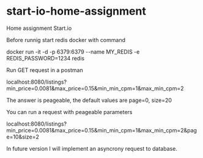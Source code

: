 # start-io-home-assignment
Home assignment Start.io 

Before runnig start redis docker with command

docker run -it -d -p 6379:6379 --name MY_REDIS -e REDIS_PASSWORD=1234 redis

Run GET request in a postman

localhost:8080/listings?min_price=0.0081&max_price=0.15&min_min_cpm=1&max_min_cpm=2

The answer is peageable, the default values are page=0, size=20

You can run a request with peageable parameters

localhost:8080/listings?min_price=0.0081&max_price=0.15&min_min_cpm=1&max_min_cpm=2&page=10&size=2

In future version I will implement an asyncrony request to database.
